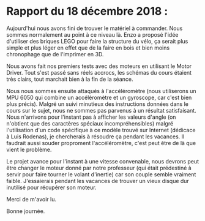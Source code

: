 # Rapport du 18 décembre 2018 :

Aujourd'hui nous avons fini de trouver le matériel à commander. Nous sommes normalement au point à ce niveau là. Enzo a proposé l'idée d'utiliser des briques LEGO pour faire la structure du vélo, ça serait plus simple et plus léger en effet que de la faire en bois et bien moins chronophage que de l'imprimer en 3D.

Nous avons fait nos premiers tests avec des moteurs en utilisant le Motor Driver. Tout s'est passé sans réels accrocs, les schémas du cours étaient très clairs, tout marchait bien à la fin de la séance.

Nous nous sommes ensuite attaqués à l'accéléromètre (nous utiliserons un MPU 6050 qui combine un accéléromètre et un gyroscope, car c'est bien plus précis). Malgré un suivi minutieux des instructions données dans le cours sur le sujet, nous ne sommes pas parvenus à un résultat satisfaisant. Nous n'arrivons pour l'instant pas à afficher les valeurs d'angle (on n'obtient que des caractères spéciaux incompréhensibles) malgré l'utilisation d'un code spécifique à ce modèle trouvé sur Internet (dédicace à Luis Rodenas), je chercherais à résoudre ça pendant les vacances. Il faudrait aussi souder proproment l'accéléromètre, c'est peut être de là que vient le problème. 

Le projet avance pour l'instant à une vitesse convenable, nous devrons peut être changer le moteur donné par notre professeur (qui était prédestiné à servir pour faire tourner le volant d'inertie) car son couple semble vraiment faible. J'essaierais pendant les vacances de trouver un vieux disque dur inutilisé pour récupérer son moteur.

Merci de m'avoir lu.

Bonne journée.

